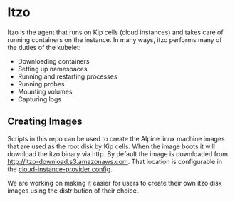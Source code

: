 # Itzo

Itzo is the agent that runs on Kip cells (cloud instances) and takes care of running containers on the instance.  In many ways, itzo performs many of the duties of the kubelet:

* Downloading containers
* Setting up namespaces
* Running and restarting processes
* Running probes
* Mounting volumes
* Capturing logs

## Creating Images

Scripts in this repo can be used to create the Alpine linux machine images that are used as the root disk by Kip cells.  When the image boots it will download the itzo binary via http.  By default the image is downloaded from http://itzo-download.s3.amazonaws.com.  That location is configurable in the [cloud-instance-provider config](https://github.com/elotl/cloud-instance-provider/blob/master/provider-config.md).

We are working on making it easier for users to create their own itzo disk images using the distribution of their choice.